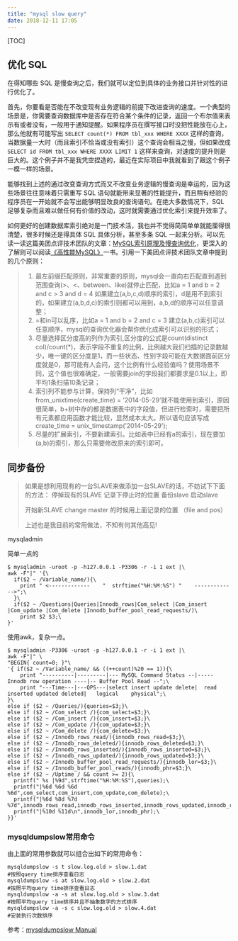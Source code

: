 ```yaml
---
title: "mysql slow query"
date: 2018-12-11 17:05
---
```


[TOC]

## 优化 SQL

在得知哪些 SQL 是慢查询之后，我们就可以定位到具体的业务接口并针对性的进行优化了。

首先，你要看是否能在不改变现有业务逻辑的前提下改进查询的速度。一个典型的场景是，你需要查询数据库中是否存在符合某个条件的记录，返回一个布尔值来表示有或者没有，一般用于通知提醒。如果程序员在撰写接口时没把性能放在心上，那么他就有可能写出 `SELECT count(*) FROM tbl_xxx WHERE XXXX` 这样的查询，当数据量一大时（而且索引不恰当或没有索引）这个查询会相当之慢，但如果改成 `SELECT id FROM tbl_xxx WHERE XXXX LIMIT 1` 这样来查询，对速度的提升则是巨大的。这个例子并不是我凭空捏造的，最近在实际项目中我就看到了跟这个例子一模一样的场景。

能够找到上述的通过改变查询方式而又不改变业务逻辑的慢查询是幸运的，因为这些场景往往意味着只需重写 SQL 语句就能带来显著的性能提升，而且稍有经验的程序员在一开始就不会写出能够明显改良的查询语句。在绝大多数情况下，SQL 足够复杂而且难以做任何有价值的改动，这时就需要通过优化索引来提升效率了。

如何更好的创建数据库索引绝对是一门技术活，我也并不觉得简简单单就能厘得很清楚，很多时候还是得具体 SQL 具体分析，甚至多条 SQL 一起来分析。可以先读一读这篇美团点评技术团队的文章：[MySQL索引原理及慢查询优化](http://link.zhihu.com/?target=http%3A//tech.meituan.com/mysql-index.html)，更深入的了解则可以阅读[《高性能MySQL》](http://link.zhihu.com/?target=https%3A//book.douban.com/subject/23008813/)一书。引用一下美团点评技术团队文章中提到的几个原则：

> 1. 最左前缀匹配原则，非常重要的原则，mysql会一直向右匹配直到遇到范围查询(>、<、between、like)就停止匹配，比如a = 1 and b = 2 and c > 3 and d = 4 如果建立(a,b,c,d)顺序的索引，d是用不到索引的，如果建立(a,b,d,c)的索引则都可以用到，a,b,d的顺序可以任意调整；
> 2. =和in可以乱序，比如a = 1 and b = 2 and c = 3 建立(a,b,c)索引可以任意顺序，mysql的查询优化器会帮你优化成索引可以识别的形式；
> 3. 尽量选择区分度高的列作为索引,区分度的公式是count(distinct col)/count(*)，表示字段不重复的比例，比例越大我们扫描的记录数越少，唯一键的区分度是1，而一些状态、性别字段可能在大数据面前区分度就是0，那可能有人会问，这个比例有什么经验值吗？使用场景不同，这个值也很难确定，一般需要join的字段我们都要求是0.1以上，即平均1条扫描10条记录；
> 4. 索引列不能参与计算，保持列“干净”，比如from_unixtime(create_time) = ’2014-05-29’就不能使用到索引，原因很简单，b+树中存的都是数据表中的字段值，但进行检索时，需要把所有元素都应用函数才能比较，显然成本太大。所以语句应该写成create_time = unix_timestamp(’2014-05-29’);
> 5. 尽量的扩展索引，不要新建索引。比如表中已经有a的索引，现在要加(a,b)的索引，那么只需要修改原来的索引即可。

## 同步备份

> 如果是想利用现有的一台SLAVE来做添加一台SLAVE的话，不妨试下下面的方法：
> 停掉现有的SLAVE
> 记录下停止时的位置
> 备份slave
> 启动slave
> 
> 开始新SLAVE
> change master 的时候用上面记录的位置 （file and pos）
> 
> 上述也是我目前的常用做法，不知有何其他高见!

mysqladmin

简单一点的

```
$ mysqladmin -uroot -p -h127.0.0.1 -P3306 -r -i 1 ext |\
awk -F"|" '{\
  if($2 ~ /Variable_name/){\
    print " <-------------    "  strftime("%H:%M:%S") "    ------------->";\
  }\
  if($2 ~ /Questions|Queries|Innodb_rows|Com_select |Com_insert |Com_update |Com_delete |Innodb_buffer_pool_read_requests/)\
    print $2 $3;\
}'
```

使用awk，复杂一点。

```
$ mysqladmin -P3306 -uroot -p -h127.0.0.1 -r -i 1 ext |\
awk -F"|" \
"BEGIN{ count=0; }"\
'{ if($2 ~ /Variable_name/ && ((++count)%20 == 1)){\
    print "----------|---------|--- MySQL Command Status --|----- Innodb row operation ----|-- Buffer Pool Read --";\
    print "---Time---|---QPS---|select insert update delete|  read inserted updated deleted|   logical    physical";\
}\
else if ($2 ~ /Queries/){queries=$3;}\
else if ($2 ~ /Com_select /){com_select=$3;}\
else if ($2 ~ /Com_insert /){com_insert=$3;}\
else if ($2 ~ /Com_update /){com_update=$3;}\
else if ($2 ~ /Com_delete /){com_delete=$3;}\
else if ($2 ~ /Innodb_rows_read/){innodb_rows_read=$3;}\
else if ($2 ~ /Innodb_rows_deleted/){innodb_rows_deleted=$3;}\
else if ($2 ~ /Innodb_rows_inserted/){innodb_rows_inserted=$3;}\
else if ($2 ~ /Innodb_rows_updated/){innodb_rows_updated=$3;}\
else if ($2 ~ /Innodb_buffer_pool_read_requests/){innodb_lor=$3;}\
else if ($2 ~ /Innodb_buffer_pool_reads/){innodb_phr=$3;}\
else if ($2 ~ /Uptime / && count >= 2){\
  printf(" %s |%9d",strftime("%H:%M:%S"),queries);\
  printf("|%6d %6d %6d %6d",com_select,com_insert,com_update,com_delete);\
  printf("|%6d %8d %7d %7d",innodb_rows_read,innodb_rows_inserted,innodb_rows_updated,innodb_rows_deleted);\
  printf("|%10d %11d\n",innodb_lor,innodb_phr);\
}}'
```

### mysqldumpslow常用命令

由上面的常用参数就可以组合出如下的常用命令：


```
mysqldumpslow -s t slow.log.old > slow.1.dat	
#按照query time排序查看日志
mysqldumpslow -s at slow.log.old > slow.2.dat	
#按照平均query time排序查看日志
mysqldumpslow -a -s at slow.log.old > slow.3.dat	
#按照平均query time排序并且不抽象数字的方式排序
mysqldumpslow -a -s c slow.log.old > slow.4.dat 
#安装执行次数排序
```

参考：[mysqldumpslow Manual](http://dev.mysql.com/doc/refman/5.1/en/mysqldumpslow.html)